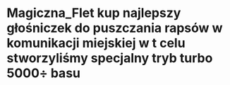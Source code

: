# Magiczna_Flet kup najlepszy głośniczek do puszczania rapsów w komunikacji miejskiej w t celu stworzyliśmy specjalny tryb turbo 5000÷ basu
